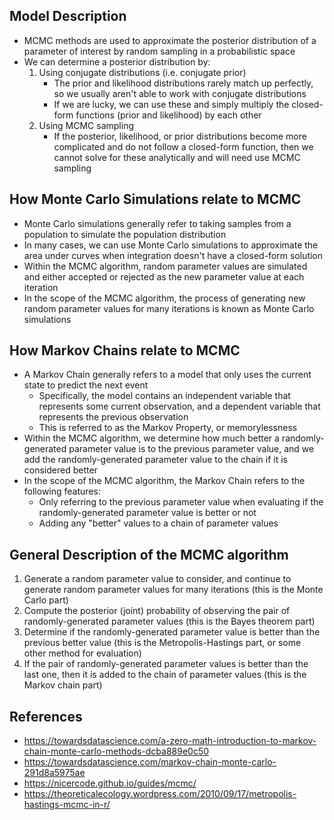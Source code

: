 ## Model Description
- MCMC methods are used to approximate the posterior distribution of a parameter of interest by random sampling in a probabilistic space
- We can determine a posterior distribution by:
	1. Using conjugate distributions (i.e. conjugate prior)
		- The prior and likelihood distributions rarely match up perfectly, so we usually aren't able to work with conjugate distributions
		- If we are lucky, we can use these and simply multiply the closed-form functions (prior and likelihood) by each other
	2. Using MCMC sampling
		- If the posterior, likelihood, or prior distributions become more complicated and do not follow a closed-form function, then we cannot solve for these analytically and will need use MCMC sampling

## How Monte Carlo Simulations relate to MCMC
- Monte Carlo simulations generally refer to taking samples from a population to simulate the population distribution
- In many cases, we can use Monte Carlo simulations to approximate the area under curves when integration doesn't have a closed-form solution
- Within the MCMC algorithm, random parameter values are simulated and either accepted or rejected as the new parameter value at each iteration
- In the scope of the MCMC algorithm, the process of generating new random parameter values for many iterations is known as Monte Carlo simulations

## How Markov Chains relate to MCMC
- A Markov Chain generally refers to a model that only uses the current state to predict the next event
	- Specifically, the model contains an independent variable that represents some current observation, and a dependent variable that represents the previous observation
	- This is referred to as the Markov Property, or memorylessness
- Within the MCMC algorithm, we determine how much better a randomly-generated parameter value is to the previous parameter value, and we add the randomly-generated parameter value to the chain if it is considered better
- In the scope of the MCMC algorithm, the Markov Chain refers to the following features:
	- Only referring to the previous parameter value when evaluating if the randomly-generated parameter value is better or not
	- Adding any "better" values to a chain of parameter values

## General Description of the MCMC algorithm
1. Generate a random parameter value to consider, and continue to generate random parameter values for many iterations (this is the Monte Carlo part)
2. Compute the posterior (joint) probability of observing the pair of randomly-generated parameter values (this is the Bayes theorem part)
3. Determine if the randomly-generated parameter value is better than the previous better value (this is the Metropolis-Hastings part, or some other method for evaluation)
4. If the pair of randomly-generated parameter values is better than the last one, then it is added to the chain of parameter values (this is the Markov chain part)

## References
- https://towardsdatascience.com/a-zero-math-introduction-to-markov-chain-monte-carlo-methods-dcba889e0c50
- https://towardsdatascience.com/markov-chain-monte-carlo-291d8a5975ae
- https://nicercode.github.io/guides/mcmc/
- https://theoreticalecology.wordpress.com/2010/09/17/metropolis-hastings-mcmc-in-r/
